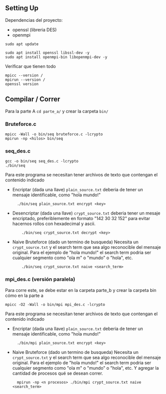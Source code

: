 ## Setting Up
Dependencias del proyecto:
- openssl (libreria DES)
- openmpi

```
sudo apt update

sudo apt install openssl libssl-dev -y
sudo apt install openmpi-bin libopenmpi-dev -y
```

Verificar que tienen todo
```
mpicc --version /
mpirun --version /
openssl version
```

## Compilar / Correr

Para la parte A `cd parte_a/` y crear la carpeta `bin/`
### Bruteforce.c
```
mpicc -Wall -o bin/seq bruteforce.c -lcrypto
mpirun -np <hilos> bin/seq
```

### seq_des.c
```
gcc -o bin/seq seq_des.c -lcrypto
./bin/seq
```
Para este programa se necesitan tener archivos de texto que contengan el contenido indicado

- Encriptar (dada una llave)
  `plain_source.txt` deberia de tener un mensaje identificable, como "hola mundo!"
  ```
    ./bin/seq plain_source.txt encrypt <key>
  ```
- Desencriptar (dada una llave)
    `crypt_source.txt` deberia tener un mesaje encriptado, preferiblemente en formato "142 30 32 152" para evitar hacernos rollos con hexadecimal y ascii.
    ```
        ./bin/seq crypt_source.txt decrypt <key>
    ```
- Naive Bruteforce (dado un termino de busqueda)
    Necesita un `crypt_source.txt` y el search term que sea algo reconocible del mensaje original. Para el ejemplo de "hola mundo!" el search term podria ser cualquier segmento como "ola m" o "mundo" o "hola", etc.
    ```
        ./bin/seq crypt_source.txt naive <search_term>
    ```
### mpi_des.c (versión paralela)
Para corre este, se debe estar en la carpeta parte_b y crear la carpeta bin cómo en la parte a
```
mpicc -O2 -Wall -o bin/mpi mpi_des.c -lcrypto
```
Para este programa se necesitan tener archivos de texto que contengan el contenido indicado

- Encriptar (dada una llave)
  `plain_source.txt` deberia de tener un mensaje identificable, como "hola mundo!"
  ```
    ./bin/mpi plain_source.txt encrypt <key>
  ```
- Naive Bruteforce (dado un termino de busqueda)
    Necesita un `crypt_source.txt` y el search term que sea algo reconocible del mensaje original. Para el ejemplo de "hola mundo!" el search term podria ser cualquier segmento como "ola m" o "mundo" o "hola", etc. Y agregar la cantidad de procesos qué se desean correr.
    ```
      mpirun -np <n procesos> ./bin/mpi crypt_source.txt naive <search_term>
    ```
